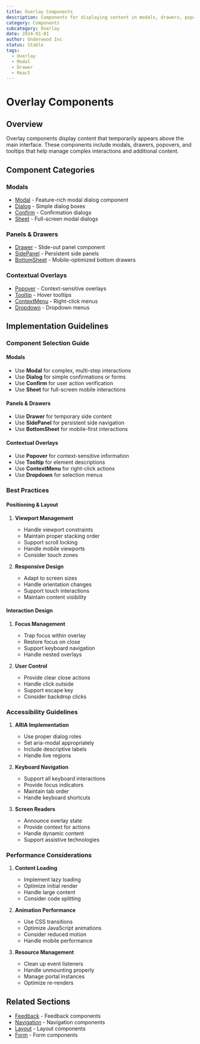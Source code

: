 ```yaml
---
title: Overlay Components
description: Components for displaying content in modals, drawers, popovers, and tooltips
category: Components
subcategory: Overlay
date: 2024-01-01
author: Underwood Inc
status: Stable
tags:
  - Overlay
  - Modal
  - Drawer
  - React
---
```


# Overlay Components

## Overview

Overlay components display content that temporarily appears above the main interface. These components include modals, drawers, popovers, and tooltips that help manage complex interactions and additional content.

## Component Categories

### Modals

- [Modal](./modals/modal.md) - Feature-rich modal dialog component
- [Dialog](./modals/dialog.md) - Simple dialog boxes
- [Confirm](./modals/confirm.md) - Confirmation dialogs
- [Sheet](./modals/sheet.md) - Full-screen modal dialogs

### Panels & Drawers

- [Drawer](./drawer/drawer.md) - Slide-out panel component
- [SidePanel](./side-panel/side-panel.md) - Persistent side panels
- [BottomSheet](./bottom-sheet/bottom-sheet.md) - Mobile-optimized bottom drawers

### Contextual Overlays

- [Popover](./contextual-overlays/popover.md) - Context-sensitive overlays
- [Tooltip](./contextual-overlays/tooltip.md) - Hover tooltips
- [ContextMenu](./contextual-overlays/context-menu.md) - Right-click menus
- [Dropdown](./contextual-overlays/dropdown.md) - Dropdown menus

## Implementation Guidelines

### Component Selection Guide

#### Modals

- Use **Modal** for complex, multi-step interactions
- Use **Dialog** for simple confirmations or forms
- Use **Confirm** for user action verification
- Use **Sheet** for full-screen mobile interactions

#### Panels & Drawers

- Use **Drawer** for temporary side content
- Use **SidePanel** for persistent side navigation
- Use **BottomSheet** for mobile-first interactions

#### Contextual Overlays

- Use **Popover** for context-sensitive information
- Use **Tooltip** for element descriptions
- Use **ContextMenu** for right-click actions
- Use **Dropdown** for selection menus

### Best Practices

#### Positioning & Layout

1. **Viewport Management**
   - Handle viewport constraints
   - Maintain proper stacking order
   - Support scroll locking
   - Handle mobile viewports
   - Consider touch zones

2. **Responsive Design**
   - Adapt to screen sizes
   - Handle orientation changes
   - Support touch interactions
   - Maintain content visibility

#### Interaction Design

1. **Focus Management**
   - Trap focus within overlay
   - Restore focus on close
   - Support keyboard navigation
   - Handle nested overlays

2. **User Control**
   - Provide clear close actions
   - Handle click outside
   - Support escape key
   - Consider backdrop clicks

### Accessibility Guidelines

1. **ARIA Implementation**
   - Use proper dialog roles
   - Set aria-modal appropriately
   - Include descriptive labels
   - Handle live regions

2. **Keyboard Navigation**
   - Support all keyboard interactions
   - Provide focus indicators
   - Maintain tab order
   - Handle keyboard shortcuts

3. **Screen Readers**
   - Announce overlay state
   - Provide context for actions
   - Handle dynamic content
   - Support assistive technologies

### Performance Considerations

1. **Content Loading**
   - Implement lazy loading
   - Optimize initial render
   - Handle large content
   - Consider code splitting

2. **Animation Performance**
   - Use CSS transitions
   - Optimize JavaScript animations
   - Consider reduced motion
   - Handle mobile performance

3. **Resource Management**
   - Clean up event listeners
   - Handle unmounting properly
   - Manage portal instances
   - Optimize re-renders

## Related Sections

- [Feedback](../feedback/index.md) - Feedback components
- [Navigation](../navigation/index.md) - Navigation components
- [Layout](../layout/index.md) - Layout components
- [Form](../form/index.md) - Form components
